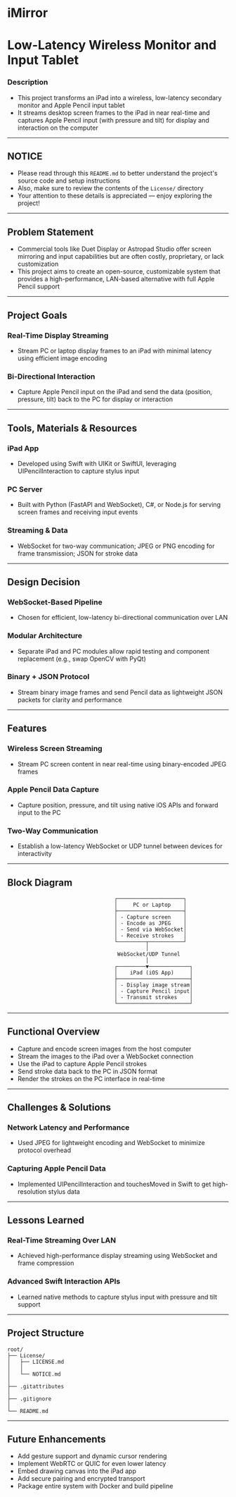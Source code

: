 # iMirror

# Low-Latency Wireless Monitor and Input Tablet

### Description

- This project transforms an iPad into a wireless, low-latency secondary monitor and Apple Pencil input tablet
- It streams desktop screen frames to the iPad in near real-time and captures Apple Pencil input (with pressure and tilt) for display and interaction on the computer

---

## NOTICE

- Please read through this `README.md` to better understand the project's source code and setup instructions
- Also, make sure to review the contents of the `License/` directory
- Your attention to these details is appreciated — enjoy exploring the project!

---

## Problem Statement

- Commercial tools like Duet Display or Astropad Studio offer screen mirroring and input capabilities but are often costly, proprietary, or lack customization
- This project aims to create an open-source, customizable system that provides a high-performance, LAN-based alternative with full Apple Pencil support

---

## Project Goals

### Real-Time Display Streaming

- Stream PC or laptop display frames to an iPad with minimal latency using efficient image encoding

### Bi-Directional Interaction

- Capture Apple Pencil input on the iPad and send the data (position, pressure, tilt) back to the PC for display or interaction

---

## Tools, Materials & Resources

### iPad App

- Developed using Swift with UIKit or SwiftUI, leveraging UIPencilInteraction to capture stylus input

### PC Server

- Built with Python (FastAPI and WebSocket), C#, or Node.js for serving screen frames and receiving input events

### Streaming & Data

- WebSocket for two-way communication; JPEG or PNG encoding for frame transmission; JSON for stroke data

---

## Design Decision

### WebSocket-Based Pipeline

- Chosen for efficient, low-latency bi-directional communication over LAN

### Modular Architecture

- Separate iPad and PC modules allow rapid testing and component replacement (e.g., swap OpenCV with PyQt)

### Binary + JSON Protocol

- Stream binary image frames and send Pencil data as lightweight JSON packets for clarity and performance

---

## Features

### Wireless Screen Streaming

- Stream PC screen content in near real-time using binary-encoded JPEG frames

### Apple Pencil Data Capture

- Capture position, pressure, and tilt using native iOS APIs and forward input to the PC

### Two-Way Communication

- Establish a low-latency WebSocket or UDP tunnel between devices for interactivity

---

## Block Diagram

```plaintext
                                  ┌─────────────────────┐
                                  │     PC or Laptop    │
                                  ├─────────────────────┤
                                  │ - Capture screen    │
                                  │ - Encode as JPEG    │
                                  │ - Send via WebSocket│
                                  │ - Receive strokes   │
                                  └─────────┬───────────┘
                                            │
                                   WebSocket/UDP Tunnel
                                            │
                                  ┌─────────▼─────────────┐
                                  │    iPad (iOS App)     │
                                  ├───────────────────────┤
                                  │ - Display image stream│
                                  │ - Capture Pencil input│
                                  │ - Transmit strokes    │
                                  └───────────────────────┘

```

---

## Functional Overview

- Capture and encode screen images from the host computer
- Stream the images to the iPad over a WebSocket connection
- Use the iPad to capture Apple Pencil strokes
- Send stroke data back to the PC in JSON format
- Render the strokes on the PC interface in real-time

---

## Challenges & Solutions

### Network Latency and Performance

- Used JPEG for lightweight encoding and WebSocket to minimize protocol overhead

### Capturing Apple Pencil Data

- Implemented UIPencilInteraction and touchesMoved in Swift to get high-resolution stylus data

---

## Lessons Learned

### Real-Time Streaming Over LAN

- Achieved high-performance display streaming using WebSocket and frame compression

### Advanced Swift Interaction APIs

- Learned native methods to capture stylus input with pressure and tilt support

---

## Project Structure

```plaintext
root/
├── License/
│   ├── LICENSE.md
│   │
│   └── NOTICE.md
│
├── .gitattributes
│
├── .gitignore
│
└── README.md

```

---

## Future Enhancements

- Add gesture support and dynamic cursor rendering
- Implement WebRTC or QUIC for even lower latency
- Embed drawing canvas into the iPad app
- Add secure pairing and encrypted transport
- Package entire system with Docker and build pipeline
